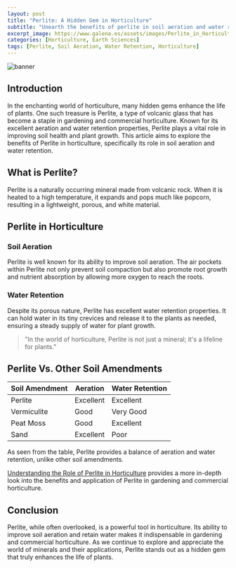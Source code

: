 ```yaml
---
layout: post
title: "Perlite: A Hidden Gem in Horticulture"
subtitle: "Unearth the benefits of perlite in soil aeration and water retention in horticulture."
excerpt_image: https://www.galena.es/assets/images/Perlite_in_Horticulture.png
categories: [Horticulture, Earth Sciences]
tags: [Perlite, Soil Aeration, Water Retention, Horticulture]
---
```


![banner](https://www.galena.es/assets/images/Perlite_in_Horticulture.png "Image showcasing the benefits of perlite in horticulture, focusing on its role in improving soil aeration and water retention for healthier plant growth.")

## Introduction

In the enchanting world of horticulture, many hidden gems enhance the life of plants. One such treasure is Perlite, a type of volcanic glass that has become a staple in gardening and commercial horticulture. Known for its excellent aeration and water retention properties, Perlite plays a vital role in improving soil health and plant growth. This article aims to explore the benefits of Perlite in horticulture, specifically its role in soil aeration and water retention.

## What is Perlite?

Perlite is a naturally occurring mineral made from volcanic rock. When it is heated to a high temperature, it expands and pops much like popcorn, resulting in a lightweight, porous, and white material.

## Perlite in Horticulture

### Soil Aeration

Perlite is well known for its ability to improve soil aeration. The air pockets within Perlite not only prevent soil compaction but also promote root growth and nutrient absorption by allowing more oxygen to reach the roots.

### Water Retention

Despite its porous nature, Perlite has excellent water retention properties. It can hold water in its tiny crevices and release it to the plants as needed, ensuring a steady supply of water for plant growth.

> "In the world of horticulture, Perlite is not just a mineral; it's a lifeline for plants."

## Perlite Vs. Other Soil Amendments

| Soil Amendment | Aeration | Water Retention |
| -------------- | -------- | --------------- |
| Perlite        | Excellent | Excellent      |
| Vermiculite    | Good      | Very Good      |
| Peat Moss      | Good      | Excellent      |
| Sand           | Excellent | Poor           |

As seen from the table, Perlite provides a balance of aeration and water retention, unlike other soil amendments.

[Understanding the Role of Perlite in Horticulture](https://www.gardeningknowhow.com/garden-how-to/soil-fertilizers/perlite-potting-soil.htm) provides a more in-depth look into the benefits and application of Perlite in gardening and commercial horticulture.

## Conclusion

Perlite, while often overlooked, is a powerful tool in horticulture. Its ability to improve soil aeration and retain water makes it indispensable in gardening and commercial horticulture. As we continue to explore and appreciate the world of minerals and their applications, Perlite stands out as a hidden gem that truly enhances the life of plants.
